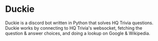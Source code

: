 # Duckie
Duckie is a discord bot written in Python that solves HQ Trivia questions. Duckie works by connecting to HQ Trivia's websocket, fetching the question & answer choices, and doing a lookup on Google & Wikipedia.
